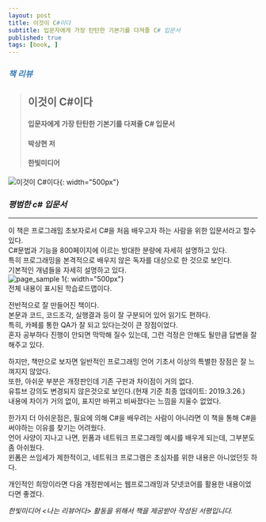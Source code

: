 ```yaml
---
layout: post
title: 이것이 C#이다
subtitle: 입문자에게 가장 탄탄한 기본기를 다져줄 C# 입문서
published: true
tags: [book, ]
---
```


### <span style="color:#337ab7;">***책 리뷰***</span>
>## **이것이 C#이다**
>#### 입문자에게 가장 탄탄한 기본기를 다져줄 C# 입문서
>#### 박상현 저
>#### 한빛미디어  

![이것이 C#이다](../img/2021-02-21-이것이%20C%23이다/cover.jpg){: width="500px"}
### ***평범한 c# 입문서***

---
 
 
이 책은 프로그래밈 초보자로서 C#을 처음 배우고자 하는 사람을 위한 입문서라고 할수있다.  
C#문법과 기능을 800페이지에 이르는 방대한 분량에 자세히 설명하고 있다.  
특히 프로그래밍을 본격적으로 배우지 않은 독자를 대상으로 한 것으로 보인다.  
기본적인 개념들을 자세히 설명하고 있다.  
![page_sample 1](../img/2021-02-21-이것이%20C%23이다/1.jpg){: width="500px"}  
전체 내용이 표시된 학습로드맵이다.  

전반적으로 잘 만들어진 책이다.  
본문과 코드, 코드조각, 실행결과 등이 잘 구분되어 있어 읽기도 편하다.  
특히, 카페를 통한 QA가 잘 되고 있다는것이 큰 장점이었다.  
혼자 공부하다 진행이 안되면 막막해 질수 있는데, 그런 걱정은 안해도 될만큼 답변을 잘 해주고 있다.  

하지만, 책만으로 보자면 일반적인 프로그래밍 언어 기초서 이상의 특별한 장점은 잘 느껴지지 않았다.  
또한, 아쉬운 부분은 개정판인데 기존 구판과 차이점이 거의 없다.  
유튜브 강의도 변경되지 않은것으로 보인다.(현재 기준 최종 업데이트: 2019.3.26.)  
내용에 차이가 거의 없이, 표지만 바뀌고 비싸졌다는 느낌을 지울수 없었다.  
  
한가지 더 아쉬운점은, 필요에 의해 C#을 배우려는 사람이 아니라면 이 책을 통해 C#을 써야하는 이유를 찾기는 어려웠다.  
언어 사양이 지나고 나면, 윈폼과 네트워크 프로그래밍 예시를 배우게 되는데, 그부분도 좀 아쉬웠다.  
윈폼은 쓰임세가 제한적이고, 네트워크 프로그램은 초심자를 위한 내용은 아니었던듯 하다.  

개인적인 희망이라면 다음 개정판에서는 웹프로그래밍과 닷넷코어를 활용한 내용이었다면 좋겠다.  


*한빛미디어 \<나는 리뷰어다\> 활동을 위해서 책을 제공받아 작성된 서평입니다.* 
